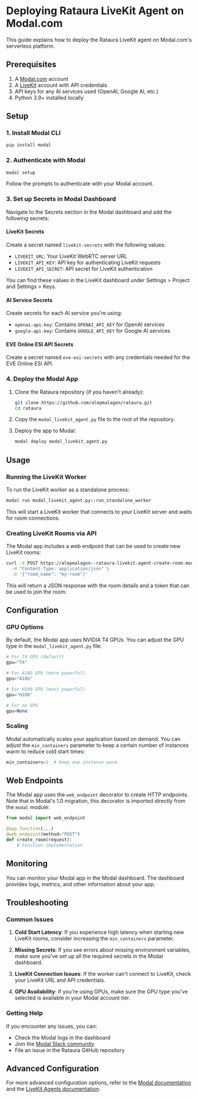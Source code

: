 # Deploying Rataura LiveKit Agent on Modal.com

This guide explains how to deploy the Rataura LiveKit agent on Modal.com's serverless platform.

## Prerequisites

1. A [Modal.com](https://modal.com) account
2. A [LiveKit](https://livekit.io) account with API credentials
3. API keys for any AI services used (OpenAI, Google AI, etc.)
4. Python 3.9+ installed locally

## Setup

### 1. Install Modal CLI

```bash
pip install modal
```

### 2. Authenticate with Modal

```bash
modal setup
```

Follow the prompts to authenticate with your Modal account.

### 3. Set up Secrets in Modal Dashboard

Navigate to the Secrets section in the Modal dashboard and add the following secrets:

#### LiveKit Secrets

Create a secret named `livekit-secrets` with the following values:
- `LIVEKIT_URL`: Your LiveKit WebRTC server URL
- `LIVEKIT_API_KEY`: API key for authenticating LiveKit requests
- `LIVEKIT_API_SECRET`: API secret for LiveKit authentication

You can find these values in the LiveKit dashboard under Settings > Project and Settings > Keys.

#### AI Service Secrets

Create secrets for each AI service you're using:

- `openai-api-key`: Contains `OPENAI_API_KEY` for OpenAI services
- `google-api-key`: Contains `GOOGLE_API_KEY` for Google AI services

#### EVE Online ESI API Secrets

Create a secret named `eve-esi-secrets` with any credentials needed for the EVE Online ESI API.

### 4. Deploy the Modal App

1. Clone the Rataura repository (if you haven't already):
   ```bash
   git clone https://github.com/alepmalagon/rataura.git
   cd rataura
   ```

2. Copy the `modal_livekit_agent.py` file to the root of the repository.

3. Deploy the app to Modal:
   ```bash
   modal deploy modal_livekit_agent.py
   ```

## Usage

### Running the LiveKit Worker

To run the LiveKit worker as a standalone process:

```bash
modal run modal_livekit_agent.py::run_standalone_worker
```

This will start a LiveKit worker that connects to your LiveKit server and waits for room connections.

### Creating LiveKit Rooms via API

The Modal app includes a web endpoint that can be used to create new LiveKit rooms:

```bash
curl -X POST https://alepmalagon--rataura-livekit-agent-create-room.modal.run \
  -H "Content-Type: application/json" \
  -d '{"room_name": "my-room"}'
```

This will return a JSON response with the room details and a token that can be used to join the room.

## Configuration

### GPU Options

By default, the Modal app uses NVIDIA T4 GPUs. You can adjust the GPU type in the `modal_livekit_agent.py` file:

```python
# For T4 GPU (default)
gpu="T4"

# For A10G GPU (more powerful)
gpu="A10G"

# For H100 GPU (most powerful)
gpu="H100"

# For no GPU
gpu=None
```

### Scaling

Modal automatically scales your application based on demand. You can adjust the `min_containers` parameter to keep a certain number of instances warm to reduce cold start times:

```python
min_containers=1  # Keep one instance warm
```

## Web Endpoints

The Modal app uses the `web_endpoint` decorator to create HTTP endpoints. Note that in Modal's 1.0 migration, this decorator is imported directly from the `modal` module:

```python
from modal import web_endpoint

@app.function(...)
@web_endpoint(method="POST")
def create_room(request):
    # Function implementation
```

## Monitoring

You can monitor your Modal app in the Modal dashboard. The dashboard provides logs, metrics, and other information about your app.

## Troubleshooting

### Common Issues

1. **Cold Start Latency**: If you experience high latency when starting new LiveKit rooms, consider increasing the `min_containers` parameter.

2. **Missing Secrets**: If you see errors about missing environment variables, make sure you've set up all the required secrets in the Modal dashboard.

3. **LiveKit Connection Issues**: If the worker can't connect to LiveKit, check your LiveKit URL and API credentials.

4. **GPU Availability**: If you're using GPUs, make sure the GPU type you've selected is available in your Modal account tier.

### Getting Help

If you encounter any issues, you can:

- Check the Modal logs in the dashboard
- Join the [Modal Slack community](https://modal.com/slack)
- File an issue in the Rataura GitHub repository

## Advanced Configuration

For more advanced configuration options, refer to the [Modal documentation](https://modal.com/docs) and the [LiveKit Agents documentation](https://docs.livekit.io/agents/).

